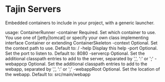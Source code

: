 Tajin Servers
=============

Embedded containers to include in your project, with a generic launcher.

usage: ContainerRunner
 -container <container>     Required. Set which container to use. You use
                            one of [jetty|tomcat] or specify your own class implementing interface
                            Container or extending ContainerSkeleton
 -context <context>         Optional. Set the context path to use. Default
                            to: /
 -help                      Display this help
 -port <port>               Optional. Set the port to listen to. Default
                            to: 8080
 -servercp <servercp>       Optional. Set the additional classpath entries
                            to add to the server, separated by ',', ':' or ';'
 -webappcp <webappcp>       Optional. Set the additional classpath entries
                            to add to the webapp, separated by ',', ':' or ';'
 -webappRoot <webappRoot>   Optional. Set the location of the webapp.
                            Default to: src/main/webapp

